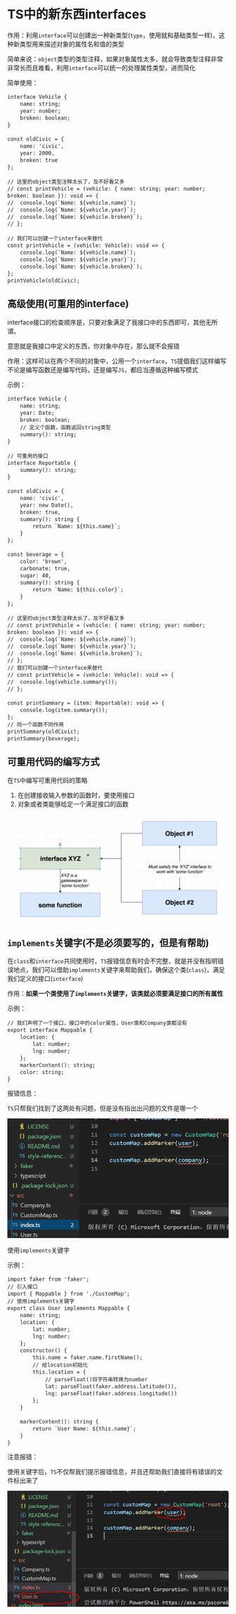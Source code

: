 # TS中的新东西interfaces

作用：利用`interface`可以创建出一种新类型(`type`，使用就和基础类型一样)，这种新类型用来描述对象的属性名和值的类型



简单来说：`object`类型的类型注释，如果对象属性太多，就会导致类型注释非常非常长而且难看，利用`interface`可以统一的处理属性类型，进而简化



简单使用：

```tsx
interface Vehicle {
	name: string;
	year: number;
	broken: boolean;
}

const oldCivic = {
	name: 'civic',
	year: 2000,
	broken: true
};

// 这里的object类型注释太长了，及不好看又多
// const printVehicle = (vehicle: { name: string; year: number; broken: boolean }): void => {
// 	console.log(`Name: ${vehicle.name}`);
// 	console.log(`Name: ${vehicle.year}`);
// 	console.log(`Name: ${vehicle.broken}`);
// };

// 我们可以创建一个interface来替代
const printVehicle = (vehicle: Vehicle): void => {
	console.log(`Name: ${vehicle.name}`);
	console.log(`Name: ${vehicle.year}`);
	console.log(`Name: ${vehicle.broken}`);
};
printVehicle(oldCivic);

```



## 高级使用(可重用的interface)

interface接口的检查顺序是，只要对象满足了我接口中的东西即可，其他无所谓。

意思就是我接口中定义的东西，你对象中存在，那么就不会报错



作用：这样可以在两个不同的对象中，公用一个`interface`，`TS`提倡我们这样编写不论是编写函数还是编写代码，还是编写`JS`，都应当遵循这种编写模式



示例：

```tsx
interface Vehicle {
	name: string;
	year: Date;
	broken: boolean;
	// 定义个函数，函数返回string类型
	summary(): string;
}

// 可重用的接口
interface Reportable {
	summary(): string;
}

const oldCivic = {
	name: 'civic',
	year: new Date(),
	broken: true,
	summary(): string {
		return `Name: ${this.name}`;
	}
};

const beverage = {
	color: 'brown',
	carbonate: true,
	sugar: 40,
	summary(): string {
		return `Name: ${this.color}`;
	}
};

// 这里的object类型注释太长了，及不好看又多
// const printVehicle = (vehicle: { name: string; year: number; broken: boolean }): void => {
// 	console.log(`Name: ${vehicle.name}`);
// 	console.log(`Name: ${vehicle.year}`);
// 	console.log(`Name: ${vehicle.broken}`);
// };
// 我们可以创建一个interface来替代
// const printVehicle = (vehicle: Vehicle): void => {
// 	console.log(vehicle.summary());
// };

const printSummary = (item: Reportable): void => {
	console.log(item.summary());
};
// 同一个函数不同作用
printSummary(oldCivic);
printSummary(beverage);
```





## 可重用代码的编写方式

在`TS`中编写可重用代码的策略

1. 在创建接收输入参数的函数时，要使用接口
2. 对象或者类能够给定一个满足接口的函数

![03-interfaces2](../../前端图片/typescript/03-interfaces2.PNG)



## `implements`关键字(不是必须要写的，但是有帮助)

在`class`和`interface`共同使用时，`TS`报错信息有时会不完整，就是并没有指明错误地点，我们可以借助`implements`关键字来帮助我们，确保这个类(`class`)，满足我们定义的接口(`interface`)

作用：**如果一个类使用了`implements`关键字，该类就必须要满足接口的所有属性**



示例：

```tsx
// 我们声明了一个接口，接口中的color属性，User类和Company类都没有
export interface Mappable {
	location: {
		lat: number;
		lng: number;
	};
	markerContent(): string;
	color: string;
}
```

报错信息：

`TS`只帮我们找到了这两处有问题，但是没有指出出问题的文件是哪一个

![7-implements关键字](../../前端图片/typescript/7-implements关键字.PNG)



使用`implements`关键字

示例：

```tsx
import faker from 'faker';
// 引入接口
import { Mappable } from './CustomMap';
// 使用implements关键字
export class User implements Mappable {
	name: string;
	location: {
		lat: number;
		lng: number;
	};
	constructor() {
		this.name = faker.name.firstName();
		// 给location初始化
		this.location = {
			// parseFloat()将字符串转换为number
			lat: parseFloat(faker.address.latitude()),
			lng: parseFloat(faker.address.longitude())
		};
	}

	markerContent(): string {
		return `User Name: ${this.name}`;
	}
}

```



注意报错：

使用关键字后，`TS`不仅帮我们提示报错信息，并且还帮助我们直接将有错误的文件标出来了

![8-implements关键字2](../../前端图片/typescript/8-implements关键字2.PNG)